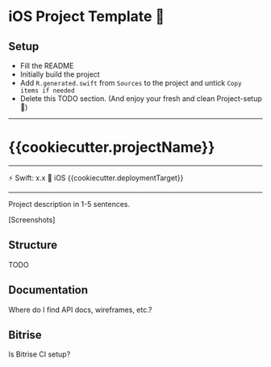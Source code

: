 # iOS Project Template 📱

## Setup

- Fill the README
- Initially build the project
- Add `R.generated.swift` from `Sources` to the project and untick `Copy items if needed`
- Delete this TODO section. (And enjoy your fresh and clean Project-setup 🙌)

---

# {{cookiecutter.projectName}}

---

⚡️ Swift: x.x 📱 iOS {{cookiecutter.deploymentTarget}}

---

Project description in 1-5 sentences.

[Screenshots]

## Structure

TODO

## Documentation

Where do I find API docs, wireframes, etc.?

## Bitrise

Is Bitrise CI setup?
